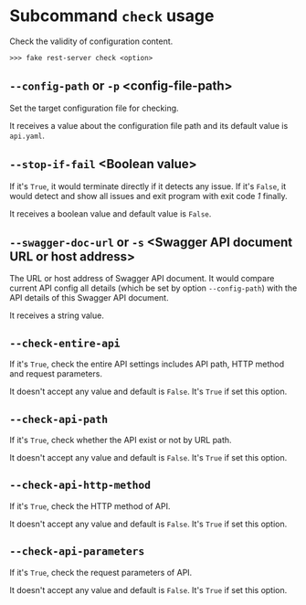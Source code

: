 # Subcommand ``check`` usage

Check the validity of configuration content.

```console
>>> fake rest-server check <option>
```


## ``--config-path`` or ``-p`` <config-file-path\>

Set the target configuration file for checking.

It receives a value about the configuration file path and its default value is ``api.yaml``.


## ``--stop-if-fail`` <Boolean value\>

If it's ``True``, it would terminate directly if it detects any issue. If it's ``False``, it would detect and show all issues
and exit program with exit code _1_ finally.

It receives a boolean value and default value is ``False``.


## ``--swagger-doc-url`` or ``-s`` <Swagger API document URL or host address\>

The URL or host address of Swagger API document. It would compare current API config all details (which be set by option ``--config-path``)
with the API details of this Swagger API document.

It receives a string value.


## ``--check-entire-api``

If it's ``True``, check the entire API settings includes API path, HTTP method and request parameters.

It doesn't accept any value and default is ``False``. It's ``True`` if set this option.


## ``--check-api-path``

If it's ``True``, check whether the API exist or not by URL path.

It doesn't accept any value and default is ``False``. It's ``True`` if set this option.


## ``--check-api-http-method``

If it's ``True``, check the HTTP method of API.

It doesn't accept any value and default is ``False``. It's ``True`` if set this option.


## ``--check-api-parameters``

If it's ``True``, check the request parameters of API.

It doesn't accept any value and default is ``False``. It's ``True`` if set this option.
